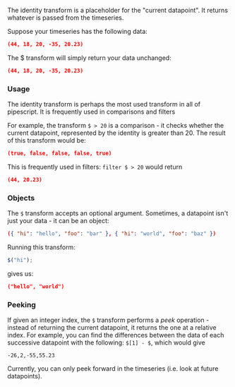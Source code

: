 The identity transform is a placeholder for the "current datapoint". It returns whatever is passed from the timeseries.

Suppose your timeseries has the following data:

```json
(44, 18, 20, -35, 20.23)
```

The \$ transform will simply return your data unchanged:

```json
(44, 18, 20, -35, 20.23)
```

### Usage

The identity transform is perhaps the most used transform in all of pipescript.
It is frequently used in comparisons and filters

For example, the transform `$ > 20` is a comparison - it checks whether the current datapoint, represented by the identity is greater than 20. The result of this transform would be:

```json
(true, false, false, false, true)
```

This is frequently used in filters: `filter $ > 20` would return

```json
(44, 20.23)
```

### Objects

The `$` transform accepts an optional argument. Sometimes, a datapoint isn't just your data - it can be an object:

```json
({ "hi": "hello", "foo": "bar" }, { "hi": "world", "foo": "baz" })
```

Running this transform:

```javascript
$("hi");
```

gives us:

```json
("hello", "world")
```

### Peeking

If given an integer index, the `$` transform performs a _peek_ operation - instead of returning the current datapoint, it returns the one at a relative index. For example, you can find the differences between the data of each successive datapoint with the following: `$[1] - $`, which would give

```
-26,2,-55,55.23
```

Currently, you can only peek forward in the timeseries (i.e. look at future datapoints).
